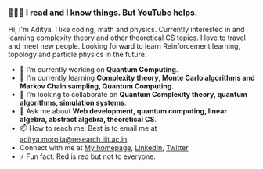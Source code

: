 ### 👋👋👋 I read and I know things. But YouTube helps. 

Hi, I'm Aditya. I like coding, math and physics. Currently interested in and learning complexity theory and other theoretical CS topics. I love to travel and meet new people. Looking forward to learn Reinforcement learning, topology and particle physics in the future.

- 🔭 I’m currently working on **Quantum Computing**.
- 🌱 I’m currently learning **Complexity theory, Monte Carlo algorithms and Markov Chain sampling, Quantum Computing**.
- 👯 I’m looking to collaborate on **Quantum Complexity theory, quantum algorithms, simulation systems**. 
- 💬 Ask me about **Web development, quantum computing, linear algebra, abstract algebra, theoretical CS**.
- 📫 How to reach me: Best is to email me at aditya.morolia@research.iiit.ac.in.
- Connect with me at [My homepage](https://thecharmingsociopath.github.io/), [LinkedIn](https://www.linkedin.com/in/aditya-morolia/), [Twitter](https://twitter.com/AdityaMorolia)
- ⚡ Fun fact: Red is red but not to everyone.
